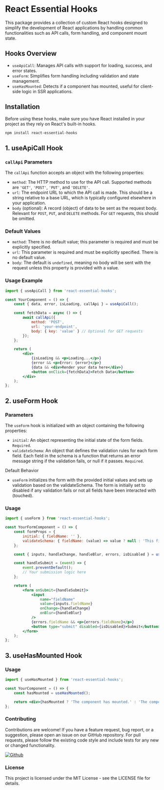 # React Essential Hooks

This package provides a collection of custom React hooks designed to simplify the development of React applications by handling common functionalities such as API calls, form handling, and component mount state.

## Hooks Overview

- `useApiCall`: Manages API calls with support for loading, success, and error states.
- `useForm`: Simplifies form handling including validation and state management.
- `useHasMounted`: Detects if a component has mounted, useful for client-side logic in SSR applications.

## Installation

Before using these hooks, make sure you have React installed in your project as they rely on React's built-in hooks.

```bash
npm install react-essential-hooks
```

## 1. useApiCall Hook
### `callApi` Parameters

The `callApi` function accepts an object with the following properties:

- `method`: The HTTP method to use for the API call. Supported methods are `'GET'`, `'POST'`, `'PUT'`, and `'DELETE'`.
- `url`: The endpoint URL to which the API call is made. This should be a string relative to a base URL, which is typically configured elsewhere in your application.
- `body` (optional): A record (object) of data to be sent as the request body. Relevant for `POST`, `PUT`, and `DELETE` methods. For `GET` requests, this should be omitted.

### Default Values

- `method`: There is no default value; this parameter is required and must be explicitly specified.
- `url`: This parameter is required and must be explicitly specified. There is no default value.
- `body`: The default is `undefined`, meaning no body will be sent with the request unless this property is provided with a value.

### Usage Example

```jsx
import { useApiCall } from 'react-essential-hooks';

const YourComponent = () => {
    const { data, error, isLoading, callApi } = useApiCall();

    const fetchData = async () => {
        await callApi({
            method: 'POST',
            url: 'your-endpoint',
            body: { key: 'value' } // Optional for GET requests
        });
    };

    return (
        <div>
            {isLoading && <p>Loading...</p>}
            {error && <p>Error: {error}</p>}
            {data && <div>Render your data here</div>}
            <button onClick={fetchData}>Fetch Data</button>
        </div>
    );
};
```

## 2. useForm Hook

### Parameters
The `useForm` hook is initialized with an object containing the following properties:

- `initial`: An object representing the initial state of the form fields. `Required`.
- `validateSchema`: An object that defines the validation rules for each form field. Each field in the schema is a function that returns an error message string if the validation fails, or null if it passes. `Required`.

Default Behavior
- `useForm` initializes the form with the provided initial values and sets up validation based on the validateSchema. The form is initially set to disabled if any validation fails or not all fields have been interacted with (touched).

### Usage
```jsx
import { useForm } from 'react-essential-hooks';

const YourFormComponent = () => {
    const formProps = {
        initial: { fieldName: '' },
        validateSchema: { fieldName: (value) => value ? null : 'This field is required' },
    };

    const { inputs, handleChange, handleBlur, errors, isDisabled } = useForm(formProps);

    const handleSubmit = (event) => {
        event.preventDefault();
        // Your submission logic here
    };

    return (
        <form onSubmit={handleSubmit}>
            <input
                name="fieldName"
                value={inputs.fieldName}
                onChange={handleChange}
                onBlur={handleBlur}
            />
            {errors.fieldName && <p>{errors.fieldName}</p>}
            <button type="submit" disabled={isDisabled}>Submit</button>
        </form>
    );
};
```
## 3. useHasMounted Hook
### Usage

```jsx
import { useHasMounted } from 'react-essential-hooks';

const YourComponent = () => {
    const hasMounted = useHasMounted();

    return <div>{hasMounted ? 'The component has mounted.' : 'The component has not mounted yet.'}</div>;
};
```

### Contributing
Contributions are welcome! If you have a feature request, bug report, or a suggestion, please open an issue on our GitHub repository. For pull requests, please follow the existing code style and include tests for any new or changed functionality.

<a href="https://github.com/Omarzikry/react-essential-hooks" target="_blank"><img alt="Github" src="https://img.shields.io/badge/GitHub-%2312100E.svg?&style=for-the-badge&logo=Github&logoColor=white" /></a>

### License
This project is licensed under the MIT License - see the LICENSE file for details.

